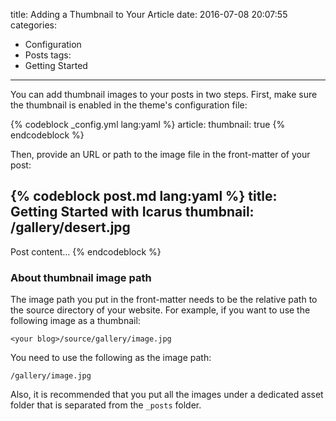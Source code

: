 title: Adding a Thumbnail to Your Article
date: 2016-07-08 20:07:55
categories:
- Configuration
- Posts
tags:
- Getting Started
---
You can add thumbnail images to your posts in two steps. First, make sure the thumbnail is enabled in the theme's configuration file:

{% codeblock _config.yml lang:yaml %}
article:
    thumbnail: true
{% endcodeblock %}

Then, provide an URL or path to the image file in the front-matter of your post:

{% codeblock post.md lang:yaml %}
title: Getting Started with Icarus
thumbnail: /gallery/desert.jpg
---
Post content...
{% endcodeblock %}

### About thumbnail image path

The image path you put in the front-matter needs to be the relative path to the source directory of your website. For example, if you want to use the following image as a thumbnail:

```
<your blog>/source/gallery/image.jpg
```

You need to use the following as the image path:

```
/gallery/image.jpg
```

Also, it is recommended that you put all the images under a dedicated asset folder that is separated from the `_posts` folder.